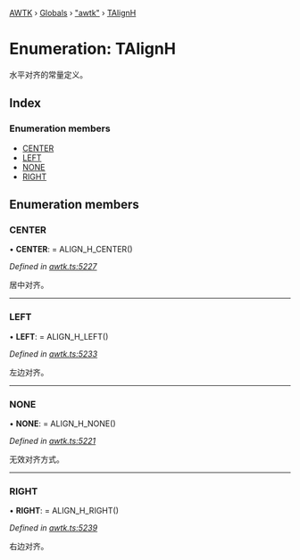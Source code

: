 [AWTK](../README.md) › [Globals](../globals.md) › ["awtk"](../modules/_awtk_.md) › [TAlignH](_awtk_.talignh.md)

# Enumeration: TAlignH

水平对齐的常量定义。

## Index

### Enumeration members

* [CENTER](_awtk_.talignh.md#center)
* [LEFT](_awtk_.talignh.md#left)
* [NONE](_awtk_.talignh.md#none)
* [RIGHT](_awtk_.talignh.md#right)

## Enumeration members

###  CENTER

• **CENTER**: =  ALIGN_H_CENTER()

*Defined in [awtk.ts:5227](https://github.com/zlgopen/awtk-binding/blob/b368e0d/tools/code_gen/js/output/awtk.ts#L5227)*

居中对齐。

___

###  LEFT

• **LEFT**: =  ALIGN_H_LEFT()

*Defined in [awtk.ts:5233](https://github.com/zlgopen/awtk-binding/blob/b368e0d/tools/code_gen/js/output/awtk.ts#L5233)*

左边对齐。

___

###  NONE

• **NONE**: =  ALIGN_H_NONE()

*Defined in [awtk.ts:5221](https://github.com/zlgopen/awtk-binding/blob/b368e0d/tools/code_gen/js/output/awtk.ts#L5221)*

无效对齐方式。

___

###  RIGHT

• **RIGHT**: =  ALIGN_H_RIGHT()

*Defined in [awtk.ts:5239](https://github.com/zlgopen/awtk-binding/blob/b368e0d/tools/code_gen/js/output/awtk.ts#L5239)*

右边对齐。

